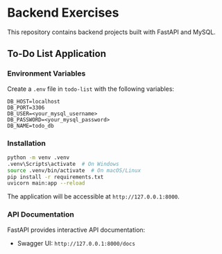 # Backend Exercises

This repository contains backend projects built with FastAPI and MySQL.

## To-Do List Application

### Environment Variables
Create a `.env` file in `todo-list` with the following variables:
```
DB_HOST=localhost
DB_PORT=3306
DB_USER=<your_mysql_username>
DB_PASSWORD=<your_mysql_password>
DB_NAME=todo_db
```

### Installation
   ```bash
   python -m venv .venv
   .venv\Scripts\activate  # On Windows
   source .venv/bin/activate  # On macOS/Linux
   pip install -r requirements.txt
   uvicorn main:app --reload
   ```
The application will be accessible at `http://127.0.0.1:8000`.

### API Documentation
FastAPI provides interactive API documentation:
- Swagger UI: `http://127.0.0.1:8000/docs`

